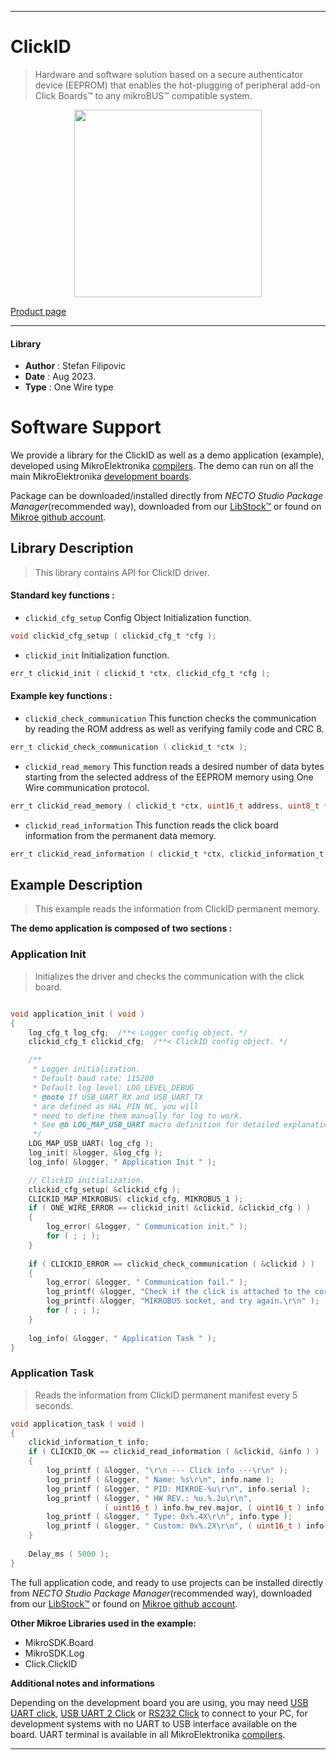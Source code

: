 
---
# ClickID

> Hardware and software solution based on a secure authenticator device (EEPROM) that enables the hot-plugging of peripheral add-on Click Boards™ to any mikroBUS™ compatible system.

<p align="center">
  <img src="https://download.mikroe.com/images/click_for_ide/clickid.png" height=300px>
</p>

[Product page](https://www.mikroe.com/clickid)

---


#### Library

- **Author**        : Stefan Filipovic
- **Date**          : Aug 2023.
- **Type**          : One Wire type


# Software Support

We provide a library for the ClickID
as well as a demo application (example), developed using MikroElektronika
[compilers](https://www.mikroe.com/necto-studio).
The demo can run on all the main MikroElektronika [development boards](https://www.mikroe.com/development-boards).

Package can be downloaded/installed directly from *NECTO Studio Package Manager*(recommended way), downloaded from our [LibStock&trade;](https://libstock.mikroe.com) or found on [Mikroe github account](https://github.com/MikroElektronika/mikrosdk_click_v2/tree/master/clicks).

## Library Description

> This library contains API for ClickID driver.

#### Standard key functions :

- `clickid_cfg_setup` Config Object Initialization function.
```c
void clickid_cfg_setup ( clickid_cfg_t *cfg );
```

- `clickid_init` Initialization function.
```c
err_t clickid_init ( clickid_t *ctx, clickid_cfg_t *cfg );
```

#### Example key functions :

- `clickid_check_communication` This function checks the communication by reading the ROM address as well as verifying family code and CRC 8.
```c
err_t clickid_check_communication ( clickid_t *ctx );
```

- `clickid_read_memory` This function reads a desired number of data bytes starting from the selected address of the EEPROM memory using One Wire communication protocol.
```c
err_t clickid_read_memory ( clickid_t *ctx, uint16_t address, uint8_t *data_out, uint16_t len );
```

- `clickid_read_information` This function reads the click board information from the permanent data memory.
```c
err_t clickid_read_information ( clickid_t *ctx, clickid_information_t *info );
```

## Example Description

> This example reads the information from ClickID permanent memory.

**The demo application is composed of two sections :**

### Application Init

> Initializes the driver and checks the communication with the click board.

```c

void application_init ( void )
{
    log_cfg_t log_cfg;  /**< Logger config object. */
    clickid_cfg_t clickid_cfg;  /**< ClickID config object. */

    /** 
     * Logger initialization.
     * Default baud rate: 115200
     * Default log level: LOG_LEVEL_DEBUG
     * @note If USB_UART_RX and USB_UART_TX 
     * are defined as HAL_PIN_NC, you will 
     * need to define them manually for log to work. 
     * See @b LOG_MAP_USB_UART macro definition for detailed explanation.
     */
    LOG_MAP_USB_UART( log_cfg );
    log_init( &logger, &log_cfg );
    log_info( &logger, " Application Init " );

    // ClickID initialization.
    clickid_cfg_setup( &clickid_cfg );
    CLICKID_MAP_MIKROBUS( clickid_cfg, MIKROBUS_1 );
    if ( ONE_WIRE_ERROR == clickid_init( &clickid, &clickid_cfg ) ) 
    {
        log_error( &logger, " Communication init." );
        for ( ; ; );
    }
    
    if ( CLICKID_ERROR == clickid_check_communication ( &clickid ) )
    {
        log_error( &logger, " Communication fail." );
        log_printf( &logger, "Check if the click is attached to the correct " );
        log_printf( &logger, "MIKROBUS socket, and try again.\r\n" );
        for ( ; ; );
    }
    
    log_info( &logger, " Application Task " );
}

```

### Application Task

> Reads the information from ClickID permanent manifest every 5 seconds.

```c
void application_task ( void )
{
    clickid_information_t info;
    if ( CLICKID_OK == clickid_read_information ( &clickid, &info ) )
    {
        log_printf ( &logger, "\r\n --- Click info ---\r\n" );
        log_printf ( &logger, " Name: %s\r\n", info.name );
        log_printf ( &logger, " PID: MIKROE-%u\r\n", info.serial );
        log_printf ( &logger, " HW REV.: %u.%.2u\r\n", 
                     ( uint16_t ) info.hw_rev.major, ( uint16_t ) info.hw_rev.minor );
        log_printf ( &logger, " Type: 0x%.4X\r\n", info.type );
        log_printf ( &logger, " Custom: 0x%.2X\r\n", ( uint16_t ) info.custom );
    }
    
    Delay_ms ( 5000 );
}
```

The full application code, and ready to use projects can be installed directly from *NECTO Studio Package Manager*(recommended way), downloaded from our [LibStock&trade;](https://libstock.mikroe.com) or found on [Mikroe github account](https://github.com/MikroElektronika/mikrosdk_click_v2/tree/master/clicks).

**Other Mikroe Libraries used in the example:**

- MikroSDK.Board
- MikroSDK.Log
- Click.ClickID

**Additional notes and informations**

Depending on the development board you are using, you may need
[USB UART click](https://www.mikroe.com/usb-uart-click),
[USB UART 2 Click](https://www.mikroe.com/usb-uart-2-click) or
[RS232 Click](https://www.mikroe.com/rs232-click) to connect to your PC, for
development systems with no UART to USB interface available on the board. UART
terminal is available in all MikroElektronika
[compilers](https://shop.mikroe.com/compilers).

---
